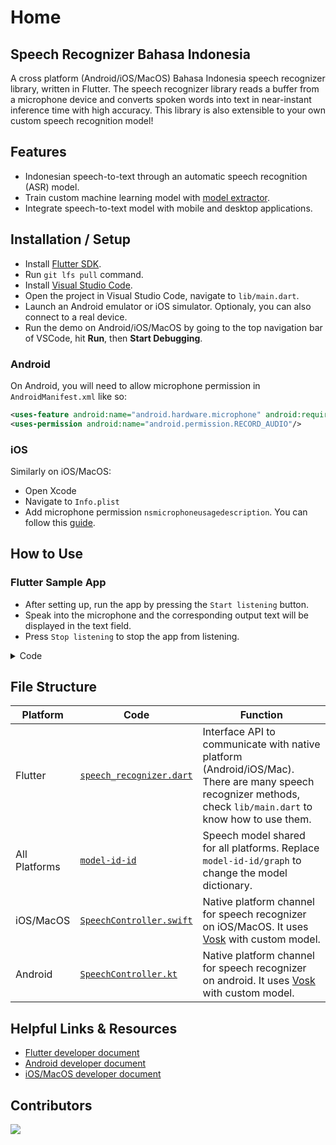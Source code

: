 # Home

## Speech Recognizer Bahasa Indonesia

A cross platform (Android/iOS/MacOS) Bahasa Indonesia speech recognizer library, written in Flutter. The speech recognizer library reads a buffer from a microphone device and converts spoken words into text in near-instant inference time with high accuracy. This library is also extensible to your own custom speech recognition model!

## Features

- Indonesian speech-to-text through an automatic speech recognition (ASR) model.
- Train custom machine learning model with [model extractor](https://github.com/bookbot-kids/speech-recognizer-bahasa-indonesian/tree/main/model_extractor).
- Integrate speech-to-text model with mobile and desktop applications.

## Installation / Setup

- Install [Flutter SDK](https://docs.flutter.dev/get-started/install).
- Run `git lfs pull` command.
- Install [Visual Studio Code](https://code.visualstudio.com/).
- Open the project in Visual Studio Code, navigate to `lib/main.dart`.
- Launch an Android emulator or iOS simulator. Optionaly, you can also connect to a real device.
- Run the demo on Android/iOS/MacOS by going to the top navigation bar of VSCode, hit **Run**, then **Start Debugging**.

### Android

On Android, you will need to allow microphone permission in `AndroidManifest.xml` like so:

```xml
<uses-feature android:name="android.hardware.microphone" android:required="false"/>
<uses-permission android:name="android.permission.RECORD_AUDIO"/>
```

### iOS

Similarly on iOS/MacOS:

- Open Xcode
- Navigate to `Info.plist`
- Add microphone permission `nsmicrophoneusagedescription`. You can follow this [guide](https://stackoverflow.com/a/38498347/719212).

## How to Use

### Flutter Sample App

- After setting up, run the app by pressing the `Start listening` button.
- Speak into the microphone and the corresponding output text will be displayed in the text field.
- Press `Stop listening` to stop the app from listening.

<details>
  <summary>Code</summary>

```dart
import 'package:speech_recognizer/speech_recognizer.dart';

// setup listener by implements SpeechListener in your class
class _MyHomePageState implements SpeechListener {
  final recognizer = SpeechController.shared;

  Future<void> _setup() async {
    // ask for recording permission
    final permissions = await recognizer.permissions();
    if (permissions == AudioSpeechPermission.undetermined) {
      await recognizer.authorize();
    }

    if (await recognizer.permissions() != AudioSpeechPermission.authorized) {
      return;
    }

    // initialize recognizer model with indonesian langauge
    await recognizer.initSpeech('id');
    // register listener in this class
    recognizer.addListener(this);

    // start to listen voice on microphone
    recognizer.listen();
  }

  /// This is the output text listener while speaking
  @override
  void onResult(Map result, bool wasEndpoint) {
    // normalized result
    List<List<String>> candidates = result.containsKey('partial')
        ? [result['partial'].trim().split(' ')]
        : result['alternatives']
            .map((x) => x['text'].trim().split(' ').cast<String>().toList())
            .toList()
            .cast<List<String>>();
    // print recognized words
    print(candidates);
  }
}
```

</details>

<!-- TODO: add other platforms -->

## File Structure

| Platform      | Code                                                                                                                                                                                                   | Function                                                                                                                                                      |
| ------------- | ------------------------------------------------------------------------------------------------------------------------------------------------------------------------------------------------------ | ------------------------------------------------------------------------------------------------------------------------------------------------------------- |
| Flutter       | [`speech_recognizer.dart`](https://github.com/bookbot-kids/speech-recognizer-bahasa-indonesian/blob/main/speech_recognizer/lib/speech_recognizer.dart)                                                 | Interface API to communicate with native platform (Android/iOS/Mac). There are many speech recognizer methods, check `lib/main.dart` to know how to use them. |
| All Platforms | [`model-id-id`](https://github.com/bookbot-kids/speech-recognizer-bahasa-indonesian/tree/main/speech_recognizer/android/models/src/main/assets/model-id-id)                                            | Speech model shared for all platforms. Replace `model-id-id/graph` to change the model dictionary.                                                            |
| iOS/MacOS     | [`SpeechController.swift`](https://github.com/bookbot-kids/speech-recognizer-bahasa-indonesian/blob/main/speech_recognizer/swift/SpeechController.swift)                                               | Native platform channel for speech recognizer on iOS/MacOS. It uses [Vosk](https://github.com/alphacep/vosk-api) with custom model.                           |
| Android       | [`SpeechController.kt`](https://github.com/bookbot-kids/speech-recognizer-bahasa-indonesian/blob/main/speech_recognizer/android/app/src/main/kotlin/com/bookbot/speech_recognizer/SpeechController.kt) | Native platform channel for speech recognizer on android. It uses [Vosk](https://github.com/alphacep/vosk-api) with custom model.                             |

## Helpful Links & Resources

- [Flutter developer document](https://docs.flutter.dev/)
- [Android developer document](https://developer.android.com/docs)
- [iOS/MacOS developer document](https://developer.apple.com/documentation/)

## Contributors

<a href="https://github.com/bookbot-kids/speech-recognizer-bahasa-indonesian/graphs/contributors">
  <img src="https://contrib.rocks/image?repo=bookbot-kids/speech-recognizer-bahasa-indonesian" />
</a>
